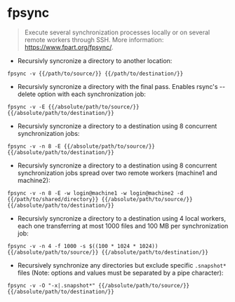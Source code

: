 # fpsync

> Execute several synchronization processes locally or on several remote workers through SSH.
> More information: <https://www.fpart.org/fpsync/>.

- Recursivly syncronize a directory to another location:

`fpsync -v {{/path/to/source/}} {{/path/to/destination/}}`

- Recursivly syncronize a directory with the final pass. Enables rsync's --delete option with each synchronization job:

`fpsync -v -E {{/absolute/path/to/source/}} {{/absolute/path/to/destination/}}`

- Recursivly syncronize a directory to a destination using 8 concurrent synchronization jobs:

`fpsync -v -n 8 -E {{/absolute/path/to/source/}} {{/absolute/path/to/destination/}}`

- Recursivly syncronize a directory to a destination using 8 concurrent synchronization jobs spread over two remote workers (machine1 and machine2):

`fpsync -v -n 8 -E -w login@machine1 -w login@machine2 -d {{/path/to/shared/directory}} {{/absolute/path/to/source/}} {{/absolute/path/to/destination/}}`

- Recursivly syncronize a directory to a destination using 4 local workers, each one transferring at most 1000 files and 100 MB per synchronization job:

`fpsync -v -n 4 -f 1000 -s $((100 * 1024 * 1024)) {{/absolute/path/to/source/}} {{/absolute/path/to/destination/}}`

- Recursively synchronize any directories but exclude specific `.snapshot*` files (Note: options and values must be separated by a pipe character):

`fpsync -v -O "-x|.snapshot*" {{/absolute/path/to/source/}} {{/absolute/path/to/destination/}}`
